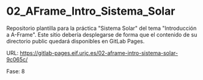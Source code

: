 # 02_AFrame_Intro_Sistema_Solar

Repositorio plantilla para la práctica "Sistema Solar" del tema "Introducción a A-Frame". Este sitio debería desplegarse de forma que el contenido de su directorio public quedará disponibles en GitLab Pages.

URL: https://gitlab-pages.eif.urjc.es/02-aframe-intro-sistema-solar-9c065c/

Fase: 8
